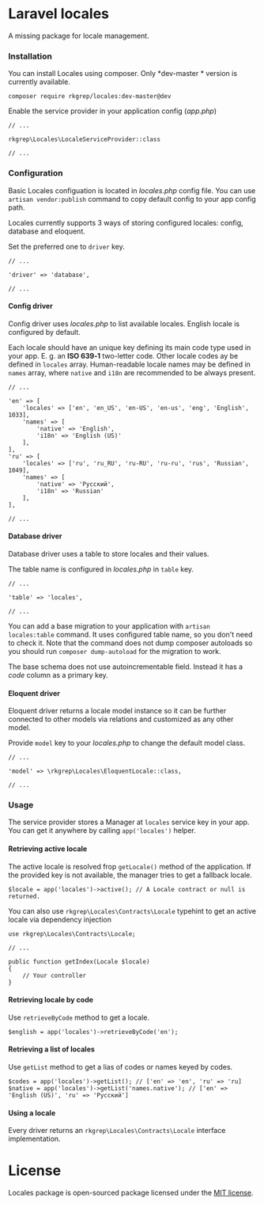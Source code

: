 # Laravel locales

A missing package for locale management.

### Installation

You can install Locales using composer. Only *dev-master * version is currently available.

    composer require rkgrep/locales:dev-master@dev

Enable the service provider in your application config (*app.php*)

    // ...
    
    rkgrep\Locales\LocaleServiceProvider::class
    
    // ...

### Configuration

Basic Locales configuation is located in *locales.php* config file. You can use `artisan vendor:publish` command to copy default config to your app config path.

Locales currently supports 3 ways of storing configured locales: config, database and eloquent.

Set the preferred one to `driver` key.

    // ...
    
    'driver' => 'database',
    
    // ...

#### Config driver

Config driver uses *locales.php* to list available locales. English locale is configured by default.

Each locale should have an unique key defining its main code type used in your app. E. g. an **ISO 639‑1** two-letter code. Other locale codes ay be defined in `locales` array. Human-readable locale names may be defined in `names` array, where `native` and `i18n` are recommended to be always present.

    // ...
    
    'en' => [
	    'locales' => ['en', 'en_US', 'en-US', 'en-us', 'eng', 'English', 1033],
        'names' => [
            'native' => 'English',
            'i18n' => 'English (US)'
        ],
    ],
    'ru' => [
	    'locales' => ['ru', 'ru_RU', 'ru-RU', 'ru-ru', 'rus', 'Russian', 1049],
        'names' => [
            'native' => 'Русский',
            'i18n' => 'Russian'
        ],
    ],
    
    // ...

#### Database driver

Database driver uses a table to store locales and their values.

The table name is configured in *locales.php* in `table` key.

    // ...
    
    'table' => 'locales',
    
    // ...

You can add a base migration to your application with `artisan locales:table` command. It uses configured table name, so you don't need to check it. Note that the command does not dump composer autoloads so you should run `composer dump-autoload` for the migration to work.

The base schema does not use autoincrementable field. Instead it has a *code* column as a primary key.

#### Eloquent driver

Eloquent driver returns a locale model instance so it can be further connected to other models via relations and customized as any other model.

Provide `model` key to your *locales.php* to change the default model class.

    // ...
    
    'model' => \rkgrep\Locales\EloquentLocale::class,
    
    // ...

### Usage

The service provider stores a Manager at `locales` service key in your app. You can get it anywhere by calling `app('locales')` helper.

#### Retrieving active locale

The active locale is resolved frop `getLocale()` method of the application. If the provided key is not available, the manager tries to get a fallback locale.

    $locale = app('locales')->active(); // A Locale contract or null is returned.

You can also use `rkgrep\Locales\Contracts\Locale` typehint to get an active locale via dependency injection

    use rkgrep\Locales\Contracts\Locale;

    // ...

    public function getIndex(Locale $locale)
    {
        // Your controller
    }

#### Retrieving locale by code

Use `retrieveByCode` method to get a locale.

    $english = app('locales')->retrieveByCode('en');

#### Retrieving a list of locales

Use `getList` method to get a lias of codes or names keyed by codes.

    $codes = app('locales')->getList(); // ['en' => 'en', 'ru' => 'ru]
    $native = app('locales')->getList('names.native'); // ['en' => 'English (US)', 'ru' => 'Русский']

#### Using a locale

Every driver returns an `rkgrep\Locales\Contracts\Locale` interface implementation.

# License

Locales package is open-sourced package licensed under the [MIT license](http://opensource.org/licenses/MIT).
